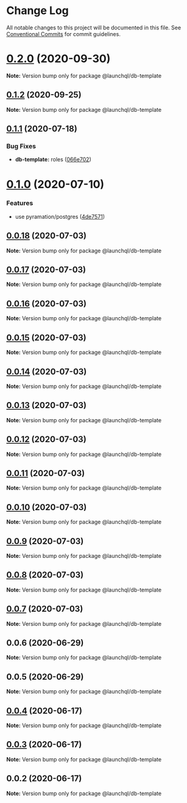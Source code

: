 # Change Log

All notable changes to this project will be documented in this file.
See [Conventional Commits](https://conventionalcommits.org) for commit guidelines.

# [0.2.0](https://github.com/launchql/launchql/compare/@launchql/db-template@0.1.2...@launchql/db-template@0.2.0) (2020-09-30)

**Note:** Version bump only for package @launchql/db-template





## [0.1.2](https://github.com/launchql/launchql/compare/@launchql/db-template@0.1.1...@launchql/db-template@0.1.2) (2020-09-25)

**Note:** Version bump only for package @launchql/db-template





## [0.1.1](https://github.com/launchql/launchql/compare/@launchql/db-template@0.1.0...@launchql/db-template@0.1.1) (2020-07-18)


### Bug Fixes

* **db-template:** roles ([066e702](https://github.com/launchql/launchql/commit/066e7021126ec9a93b92057aaa2e2fc04d266c65))





# [0.1.0](https://github.com/launchql/launchql/compare/@launchql/db-template@0.0.18...@launchql/db-template@0.1.0) (2020-07-10)


### Features

* use pyramation/postgres ([4de7571](https://github.com/launchql/launchql/commit/4de7571ca1abb80f309cda82582a4f8a4d70fd83))





## [0.0.18](https://github.com/launchql/launchql/compare/@launchql/db-template@0.0.17...@launchql/db-template@0.0.18) (2020-07-03)

**Note:** Version bump only for package @launchql/db-template





## [0.0.17](https://github.com/launchql/launchql/compare/@launchql/db-template@0.0.16...@launchql/db-template@0.0.17) (2020-07-03)

**Note:** Version bump only for package @launchql/db-template





## [0.0.16](https://github.com/launchql/launchql/compare/@launchql/db-template@0.0.15...@launchql/db-template@0.0.16) (2020-07-03)

**Note:** Version bump only for package @launchql/db-template





## [0.0.15](https://github.com/launchql/launchql/compare/@launchql/db-template@0.0.14...@launchql/db-template@0.0.15) (2020-07-03)

**Note:** Version bump only for package @launchql/db-template





## [0.0.14](https://github.com/launchql/launchql/compare/@launchql/db-template@0.0.13...@launchql/db-template@0.0.14) (2020-07-03)

**Note:** Version bump only for package @launchql/db-template





## [0.0.13](https://github.com/launchql/launchql/compare/@launchql/db-template@0.0.12...@launchql/db-template@0.0.13) (2020-07-03)

**Note:** Version bump only for package @launchql/db-template





## [0.0.12](https://github.com/launchql/launchql/compare/@launchql/db-template@0.0.11...@launchql/db-template@0.0.12) (2020-07-03)

**Note:** Version bump only for package @launchql/db-template





## [0.0.11](https://github.com/launchql/launchql/compare/@launchql/db-template@0.0.10...@launchql/db-template@0.0.11) (2020-07-03)

**Note:** Version bump only for package @launchql/db-template





## [0.0.10](https://github.com/launchql/launchql/compare/@launchql/db-template@0.0.9...@launchql/db-template@0.0.10) (2020-07-03)

**Note:** Version bump only for package @launchql/db-template





## [0.0.9](https://github.com/launchql/launchql/compare/@launchql/db-template@0.0.8...@launchql/db-template@0.0.9) (2020-07-03)

**Note:** Version bump only for package @launchql/db-template





## [0.0.8](https://github.com/launchql/launchql/compare/@launchql/db-template@0.0.7...@launchql/db-template@0.0.8) (2020-07-03)

**Note:** Version bump only for package @launchql/db-template





## [0.0.7](https://github.com/launchql/launchql/compare/@launchql/db-template@0.0.6...@launchql/db-template@0.0.7) (2020-07-03)

**Note:** Version bump only for package @launchql/db-template





## 0.0.6 (2020-06-29)

**Note:** Version bump only for package @launchql/db-template





## 0.0.5 (2020-06-29)

**Note:** Version bump only for package @launchql/db-template





## [0.0.4](https://github.com/launchql/launchql/compare/@launchql/db-template@0.0.3...@launchql/db-template@0.0.4) (2020-06-17)

**Note:** Version bump only for package @launchql/db-template





## [0.0.3](https://github.com/launchql/launchql/compare/@launchql/db-template@0.0.2...@launchql/db-template@0.0.3) (2020-06-17)

**Note:** Version bump only for package @launchql/db-template





## 0.0.2 (2020-06-17)

**Note:** Version bump only for package @launchql/db-template
